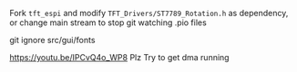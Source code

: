 Fork `tft_espi` and modify `TFT_Drivers/ST7789_Rotation.h` as dependency, or change main stream to stop git watching .pio files

git ignore src/gui/fonts

https://youtu.be/IPCvQ4o_WP8 Plz Try to get dma running